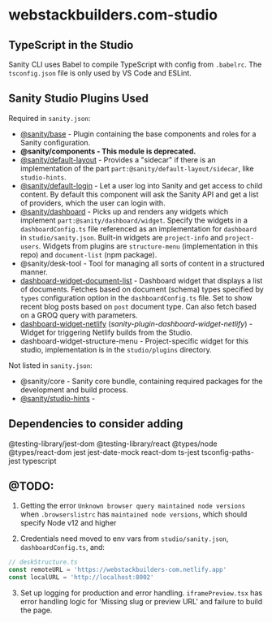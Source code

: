 # webstackbuilders.com-studio

## TypeScript in the Studio

Sanity CLI uses Babel to compile TypeScript with config from `.babelrc`. The `tsconfig.json` file is only used by VS Code and ESLint.

## Sanity Studio Plugins Used

Required in `sanity.json`:

- [@sanity/base](https://www.npmjs.com/package/@sanity/base) - Plugin containing the base components and roles for a Sanity configuration.
- **@sanity/components - This module is deprecated.**
- [@sanity/default-layout](https://www.npmjs.com/package/@sanity/default-layout) - Provides a "sidecar" if there is an implementation of the part `part:@sanity/default-layout/sidecar`, like `studio-hints`.
- [@sanity/default-login](https://www.npmjs.com/package/@sanity/default-login) - Let a user log into Sanity and get access to child content. By default this component will ask the Sanity API and get a list of providers, which the user can login with.
- [@sanity/dashboard](https://www.npmjs.com/package/@sanity/dashboard) - Picks up and renders any widgets which implement `part:@sanity/dashboard/widget`. Specify the widgets in a `dashboardConfig.ts` file referenced as an implementation for `dashboard` in `studio/sanity.json`. Built-in widgets are `project-info` and `project-users`. Widgets from plugins are `structure-menu` (implementation in this repo) and `document-list` (npm package).
- @sanity/desk-tool - Tool for managing all sorts of content in a structured manner.
- [dashboard-widget-document-list](https://www.npmjs.com/package/sanity-plugin-dashboard-widget-document-list) - Dashboard widget that displays a list of documents. Fetches based on document (schema) types specified by `types` configuration option in the `dashboardConfig.ts` file. Set to show recent blog posts based on `post` document type. Can also fetch based on a GROQ query with parameters.
- [dashboard-widget-netlify](https://www.npmjs.com/package/sanity-plugin-dashboard-widget-netlify) (*sanity-plugin-dashboard-widget-netlify*) - Widget for triggering Netlify builds from the Studio.
- dashboard-widget-structure-menu - Project-specific widget for this studio, implementation is in the `studio/plugins` directory.

Not listed in `sanity.json`:

- @sanity/core - Sanity core bundle, containing required packages for the development and build process.
- [@sanity/studio-hints](https://www.npmjs.com/package/@sanity/studio-hints) - 

## Dependencies to consider adding

@testing-library/jest-dom
@testing-library/react
@types/node
@types/react-dom
jest
jest-date-mock
react-dom
ts-jest
tsconfig-paths-jest
typescript

## @TODO:

1. Getting the error `Unknown browser query maintained node versions` when `.browserslistrc` has `maintained node versions`, which should specify Node v12 and higher

1. Credentials need moved to env vars from `studio/sanity.json`,  `dashboardConfig.ts`, and:

```javascript
// deskStructure.ts
const remoteURL = 'https://webstackbuilders-com.netlify.app'
const localURL = 'http://localhost:8002'
```
3. Set up logging for production and error handling. `iframePreview.tsx` has error handling logic for 'Missing slug or preview URL' and failure to build the page.
